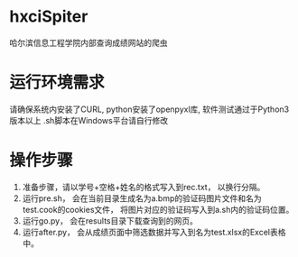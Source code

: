 # hxciSpiter
哈尔滨信息工程学院内部查询成绩网站的爬虫

# 运行环境需求
请确保系统内安装了CURL, python安装了openpyxl库, 软件测试通过于Python3版本以上
.sh脚本在Windows平台请自行修改

# 操作步骤
1. 准备步骤，请以学号+空格+姓名的格式写入到rec.txt， 以换行分隔。
2. 运行pre.sh， 会在当前目录生成名为a.bmp的验证码图片文件和名为test.cook的cookies文件， 将图片对应的验证码写入到a.sh内的验证码位置。
3. 运行go.py， 会在results目录下载查询到的网页。
4. 运行after.py， 会从成绩页面中筛选数据并写入到名为test.xlsx的Excel表格中。
